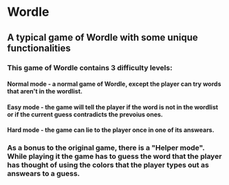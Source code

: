 # Wordle
## A typical game of Wordle with some unique functionalities
### This game of Wordle contains 3 difficulty levels:
  #### Normal mode - a normal game of Wordle, except the player can try words that aren't in the wordlist.
  #### Easy mode - the game will tell the player if the word is not in the wordlist or if the current guess contradicts the prevoius ones.
  #### Hard mode - the game can lie to the player once in one of its answears.
### As a bonus to the original game, there is a "Helper mode". While playing it the game has to guess the word that the player has thought of using the colors that the player types out as answears to a guess.  
